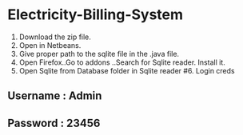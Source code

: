 # Electricity-Billing-System

1. Download the zip file.
2. Open in Netbeans.
3. Give proper path to the sqlite file in the .java file.
4. Open Firefox..Go to addons ..Search for Sqlite reader. Install it.
5. Open Sqlite from Database folder in Sqlite reader
#6. Login creds
 ## Username : Admin 
 ## Password : 23456
